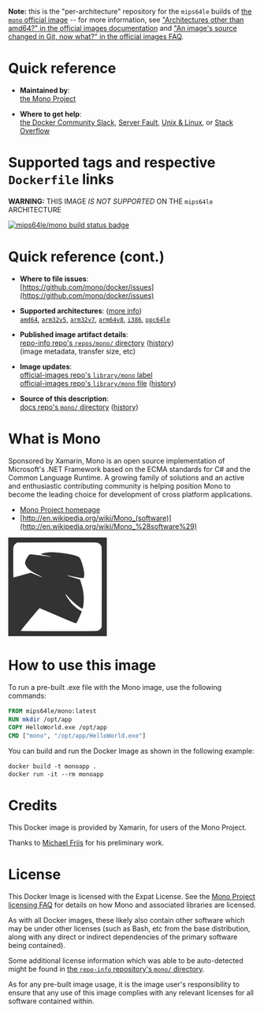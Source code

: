 <!--

********************************************************************************

WARNING:

    DO NOT EDIT "mono/README.md"

    IT IS AUTO-GENERATED

    (from the other files in "mono/" combined with a set of templates)

********************************************************************************

-->

**Note:** this is the "per-architecture" repository for the `mips64le` builds of [the `mono` official image](https://hub.docker.com/_/mono) -- for more information, see ["Architectures other than amd64?" in the official images documentation](https://github.com/docker-library/official-images#architectures-other-than-amd64) and ["An image's source changed in Git, now what?" in the official images FAQ](https://github.com/docker-library/faq#an-images-source-changed-in-git-now-what).

# Quick reference

-	**Maintained by**:  
	[the Mono Project](https://github.com/mono/docker)

-	**Where to get help**:  
	[the Docker Community Slack](https://dockr.ly/slack), [Server Fault](https://serverfault.com/help/on-topic), [Unix & Linux](https://unix.stackexchange.com/help/on-topic), or [Stack Overflow](https://stackoverflow.com/help/on-topic)

# Supported tags and respective `Dockerfile` links

**WARNING:** THIS IMAGE *IS NOT SUPPORTED* ON THE `mips64le` ARCHITECTURE

[![mips64le/mono build status badge](https://img.shields.io/jenkins/s/https/doi-janky.infosiftr.net/job/multiarch/job/mips64le/job/mono.svg?label=mips64le/mono%20%20build%20job)](https://doi-janky.infosiftr.net/job/multiarch/job/mips64le/job/mono/)

# Quick reference (cont.)

-	**Where to file issues**:  
	[https://github.com/mono/docker/issues](https://github.com/mono/docker/issues)

-	**Supported architectures**: ([more info](https://github.com/docker-library/official-images#architectures-other-than-amd64))  
	[`amd64`](https://hub.docker.com/r/amd64/mono/), [`arm32v5`](https://hub.docker.com/r/arm32v5/mono/), [`arm32v7`](https://hub.docker.com/r/arm32v7/mono/), [`arm64v8`](https://hub.docker.com/r/arm64v8/mono/), [`i386`](https://hub.docker.com/r/i386/mono/), [`ppc64le`](https://hub.docker.com/r/ppc64le/mono/)

-	**Published image artifact details**:  
	[repo-info repo's `repos/mono/` directory](https://github.com/docker-library/repo-info/blob/master/repos/mono) ([history](https://github.com/docker-library/repo-info/commits/master/repos/mono))  
	(image metadata, transfer size, etc)

-	**Image updates**:  
	[official-images repo's `library/mono` label](https://github.com/docker-library/official-images/issues?q=label%3Alibrary%2Fmono)  
	[official-images repo's `library/mono` file](https://github.com/docker-library/official-images/blob/master/library/mono) ([history](https://github.com/docker-library/official-images/commits/master/library/mono))

-	**Source of this description**:  
	[docs repo's `mono/` directory](https://github.com/docker-library/docs/tree/master/mono) ([history](https://github.com/docker-library/docs/commits/master/mono))

# What is Mono

Sponsored by Xamarin, Mono is an open source implementation of Microsoft's .NET Framework based on the ECMA standards for C# and the Common Language Runtime. A growing family of solutions and an active and enthusiastic contributing community is helping position Mono to become the leading choice for development of cross platform applications.

-	[Mono Project homepage](http://www.mono-project.com/)
-	[http://en.wikipedia.org/wiki/Mono_(software)](http://en.wikipedia.org/wiki/Mono_%28software%29)

![logo](https://raw.githubusercontent.com/docker-library/docs/7413e5cdbaae1016411b9fc20950dd913a799e2c/mono/logo.png)

# How to use this image

To run a pre-built .exe file with the Mono image, use the following commands:

```dockerfile
FROM mips64le/mono:latest
RUN mkdir /opt/app
COPY HelloWorld.exe /opt/app
CMD ["mono", "/opt/app/HelloWorld.exe"]
```

You can build and run the Docker Image as shown in the following example:

```console
docker build -t monoapp .
docker run -it --rm monoapp
```

# Credits

This Docker image is provided by Xamarin, for users of the Mono Project.

Thanks to [Michael Friis](http://friism.com/) for his preliminary work.

# License

This Docker Image is licensed with the Expat License. See the [Mono Project licensing FAQ](http://www.mono-project.com/docs/faq/licensing/) for details on how Mono and associated libraries are licensed.

As with all Docker images, these likely also contain other software which may be under other licenses (such as Bash, etc from the base distribution, along with any direct or indirect dependencies of the primary software being contained).

Some additional license information which was able to be auto-detected might be found in [the `repo-info` repository's `mono/` directory](https://github.com/docker-library/repo-info/tree/master/repos/mono).

As for any pre-built image usage, it is the image user's responsibility to ensure that any use of this image complies with any relevant licenses for all software contained within.

